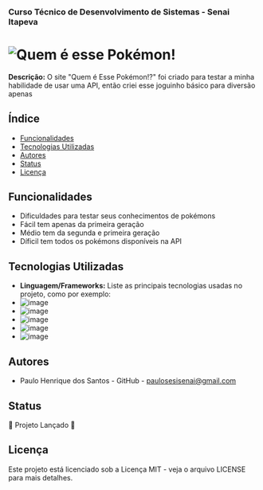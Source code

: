 ### Curso Técnico de Desenvolvimento de Sistemas - Senai Itapeva
# ![Quem é esse Pokémon!](https://github.com/user-attachments/assets/b34d7847-3a98-4ba5-8802-fe5a21d50314)
**Descrição:**
O site "Quem é Esse Pokémon!?" foi criado para testar a minha habilidade de usar uma API, então criei esse joguinho básico para diversão apenas
## Índice
* [Funcionalidades](#funcionalidades)
* [Tecnologias Utilizadas](#tecnologias-utilizadas)
* [Autores](#autores)
* [Status](#status)
* [Licença](#licença)
## Funcionalidades
 - Dificuldades para testar seus conhecimentos de pokémons
 - Fácil tem apenas da primeira geração
 - Médio tem da segunda e primeira geração
 - Díficil tem todos os pokémons disponíveis na API
## Tecnologias Utilizadas
- **Linguagem/Frameworks:**
 Liste as principais tecnologias usadas no projeto, como por exemplo:
 - ![image](https://img.shields.io/badge/Python-FFD43B?style=for-the-badge&logo=python&logoColor=blue)
 - ![image](https://img.shields.io/badge/HTML5-E34F26?style=for-the-badge&logo=html5&logoColor=white)
 - ![image](https://img.shields.io/badge/CSS3-1572B6?style=for-the-badge&logo=css3&logoColor=white)
 - ![image](https://img.shields.io/badge/Flask-000000?style=for-the-badge&logo=flask&logoColor=white)
 - ![image](https://img.shields.io/badge/Bootstrap-563D7C?style=for-the-badge&logo=bootstrap&logoColor=white)
## Autores
- Paulo Henrique dos Santos - GitHub - paulosesisenai@gmail.com
## Status
🚀 Projeto Lançado 🚀
## Licença
Este projeto está licenciado sob a Licença MIT - veja o arquivo LICENSE para mais detalhes.
